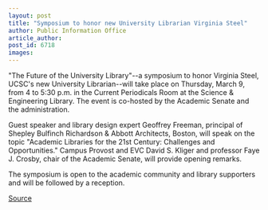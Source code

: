 ```yaml
---
layout: post
title: "Symposium to honor new University Librarian Virginia Steel"
author: Public Information Office
article_author: 
post_id: 6718
images:
---
```


<a name="content" id="content"></a>
<p>
  "The Future of the University Library"--a symposium to honor Virginia Steel, UCSC's new University Librarian--will take place on Thursday, March 9, from 4 to 5:30 p.m. in the Current Periodicals Room at the Science &amp; Engineering Library. The event is co-hosted by the Academic Senate and the administration.
</p>
<p>
  Guest speaker and library design expert Geoffrey Freeman, principal of Shepley Bulfinch Richardson &amp; Abbott Architects, Boston, will speak on the topic "Academic Libraries for the 21st Century: Challenges and Opportunities." Campus Provost and EVC David S. Kliger and professor Faye J. Crosby, chair of the Academic Senate, will provide opening remarks.
</p>
<p>
  The symposium is open to the academic community and library supporters and will be followed by a reception.
</p>
<p><a href="http://www1.ucsc.edu/currents/05-06/03-06/brief-library.asp" title="Permalink to brief-library">Source</a></p>
